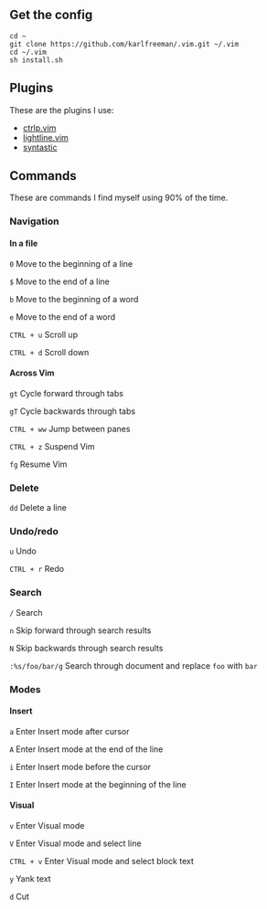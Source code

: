 ## Get the config

    cd ~
    git clone https://github.com/karlfreeman/.vim.git ~/.vim
    cd ~/.vim
    sh install.sh

## Plugins

These are the plugins I use:

* [ctrlp.vim](https://github.com/kien/ctrlp.vim)
* [lightline.vim](https://github.com/itchyny/lightline.vim)
* [syntastic](https://github.com/scrooloose/syntastic)

## Commands

These are commands I find myself using 90% of the time.

### Navigation

#### In a file

`0`               Move to the beginning of a line

`$`               Move to the end of a line

`b`               Move to the beginning of a word

`e`               Move to the end of a word

`CTRL + u`        Scroll up

`CTRL + d`        Scroll down

#### Across Vim

`gt`              Cycle forward through tabs

`gT`              Cycle backwards through tabs

`CTRL + ww`       Jump between panes

`CTRL + z`        Suspend Vim

`fg`              Resume Vim

### Delete

`dd`              Delete a line

### Undo/redo

`u`               Undo

`CTRL + r`        Redo

### Search

`/`               Search

`n`               Skip forward through search results

`N`               Skip backwards through search results

`:%s/foo/bar/g`   Search through document and replace `foo` with `bar`

### Modes

#### Insert

`a`               Enter Insert mode after cursor

`A`               Enter Insert mode at the end of the line

`i`               Enter Insert mode before the cursor

`I`               Enter Insert mode at the beginning of the line

#### Visual

`v`               Enter Visual mode

`V`               Enter Visual mode and select line

`CTRL + v`        Enter Visual mode and select block text

`y`               Yank text

`d`               Cut
